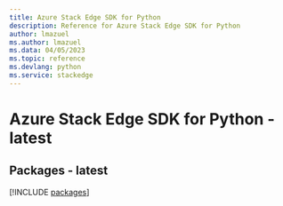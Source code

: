 ```yaml
---
title: Azure Stack Edge SDK for Python
description: Reference for Azure Stack Edge SDK for Python
author: lmazuel
ms.author: lmazuel
ms.data: 04/05/2023
ms.topic: reference
ms.devlang: python
ms.service: stackedge
---
```

# Azure Stack Edge SDK for Python - latest
## Packages - latest
[!INCLUDE [packages](stack-edge-index.md)]